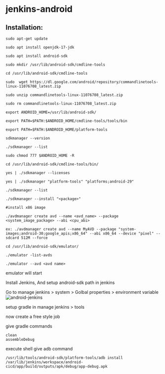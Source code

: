 # jenkins-android
Installation:
----------
```
sudo apt-get update

sudo apt install openjdk-17-jdk

sudo apt install android-sdk

sudo mkdir /usr/lib/android-sdk/cmdline-tools

cd /usr/lib/android-sdk/cmdline-tools

sudo  wget https://dl.google.com/android/repository/commandlinetools-linux-11076708_latest.zip

sudo unzip commandlinetools-linux-11076708_latest.zip 

sudo rm commandlinetools-linux-11076708_latest.zip  

export ANDROID_HOME=/usr/lib/android-sdk/

export PATH=$PATH:$ANDROID_HOME/cmdline-tools/tools/bin

export PATH=$PATH:$ANDROID_HOME/platform-tools

sdkmanager --version

./sdkmanager --list

sudo chmod 777 $ANDROID_HOME -R

cd /usr/lib/android-sdk/cmdline-tools/bin/

yes | ./sdkmanager --licenses

yes | ./sdkmanager "platform-tools" "platforms;android-29"
```
```
./sdkmanager --list

./sdkmanager --install "<package>"

#install x86 image

./avdmanager create avd --name <avd_name> --package <system_image_package> --abi <cpu_abi>

ex: ./avdmanager create avd --name MyAVD --package "system-images;android-30;google_apis;x86_64" --abi x86_64 --device "pixel" --sdcard 512M --force
```
```
cd /usr/lib/android-sdk/emulator/

./emulator -list-avds

./emulator --avd <avd name>
```
emulator will start

Install Jenkins, And setup android-sdk path in jenkins

Go to manage jenkins > system > Golbal properties > environment variable 
![android-jenkins](https://github.com/beeru405/jenkins-android/assets/101712802/49784a3b-dd2d-4fd4-ad16-f870e9474d91)

setup gradle in manage jenkins > tools

now create a free style job

give gradle commands 

```
clean
assembleDebug
```
execute shell give adb command
```
/usr/lib/tools/android-sdk/platform-tools/adb install /var/lib/jenkins/workspace/android-cicd/app/build/outputs/apk/debug/app-debug.apk
```





